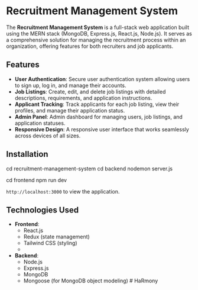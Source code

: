 # Recruitment Management System
The **Recruitment Management System** is a full-stack web application built using the MERN stack (MongoDB, Express.js, React.js, Node.js). It serves as a comprehensive solution for managing the recruitment process within an organization, offering features for both recruiters and job applicants.

## Features
- **User Authentication**: Secure user authentication system allowing users to sign up, log in, and manage their accounts.
- **Job Listings**: Create, edit, and delete job listings with detailed descriptions, requirements, and application instructions.
- **Applicant Tracking**: Track applicants for each job listing, view their profiles, and manage their application status.
- **Admin Panel**: Admin dashboard for managing users, job listings, and application statuses.
- **Responsive Design**: A responsive user interface that works seamlessly across devices of all sizes.

## Installation
cd recruitment-management-system
cd backend
nodemon server.js

cd frontend
npm run dev

 `http://localhost:3000`  to view the application.

## Technologies Used
- **Frontend**:
  - React.js
  - Redux (state management)
  - Tailwind CSS (styling)
  - 
- **Backend**:
  - Node.js
  - Express.js
  - MongoDB
  - Mongoose (for MongoDB object modeling)
#   H a R m o n y  
 